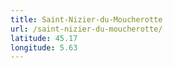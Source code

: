 ```yaml
---
title: Saint-Nizier-du-Moucherotte
url: /saint-nizier-du-moucherotte/
latitude: 45.17
longitude: 5.63
---
```

